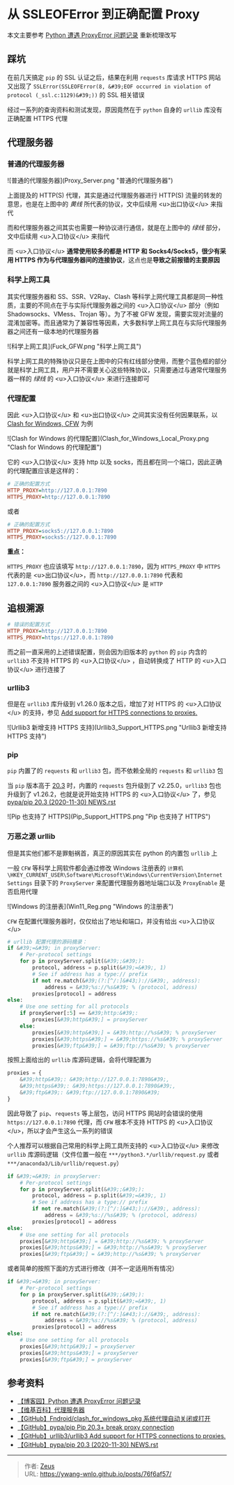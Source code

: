 # 从 SSLEOFError 到正确配置 Proxy


本文主要参考 [Python 遭遇 ProxyError 问题记录](https://www.cnblogs.com/davyyy/p/14388623.html) 重新梳理改写

## 踩坑

在前几天搞定 `pip` 的 SSL 认证之后，结果在利用 `requests` 库请求 HTTPS 网站又出现了 `SSLError(SSLEOFError(8, &#39;EOF occurred in violation of protocol (_ssl.c:1129)&#39;))` 的 SSL 相关错误

经过一系列的查询资料和测试发现，原因竟然在于 `python` 自身的 `urllib` 库没有正确配置 HTTPS 代理

## 代理服务器

### 普通的代理服务器

![普通的代理服务器](Proxy_Server.png &#34;普通的代理服务器&#34;)

上面提及的 HTTP(S) 代理，其实是通过代理服务器进行 HTTP(S) 流量的转发的意思，也是在上图中的 *黄线* 所代表的协议，文中后续用 &lt;u&gt;出口协议&lt;/u&gt; 来指代

而和代理服务器之间其实也需要一种协议进行通信，就是在上图中的 *绿线* 部分，文中后续用 &lt;u&gt;入口协议&lt;/u&gt; 来指代

而 &lt;u&gt;入口协议&lt;/u&gt; **通常使用较多的都是 HTTP 和 Socks4/Socks5，很少有采用 HTTPS 作为与代理服务器间的连接协议**，这点也是**导致之前报错的主要原因**

### 科学上网工具

其实代理服务器和 SS、SSR、V2Ray、Clash 等科学上网代理工具都是同一种性质，主要的不同点在于与实际代理服务器之间的 &lt;u&gt;入口协议&lt;/u&gt; 部分（例如 Shadowsocks、VMess、Trojan 等）。为了不被 GFW 发现，需要实现对流量的混淆加密等。而且通常为了兼容性等因素，大多数科学上网工具在与实际代理服务器之间还有一级本地的代理服务器

![科学上网工具](Fuck_GFW.png &#34;科学上网工具&#34;)

科学上网工具的特殊协议只是在上图中的只有红线部分使用，而整个蓝色框的部分就是科学上网工具，用户并不需要关心这些特殊协议，只需要通过与通常代理服务器一样的 *绿线* 的 &lt;u&gt;入口协议&lt;/u&gt; 来进行连接即可

### 代理配置

因此 &lt;u&gt;入口协议&lt;/u&gt; 和 &lt;u&gt;出口协议&lt;/u&gt; 之间其实没有任何因果联系，以 [Clash for Windows, CFW](https://github.com/Fndroid/clash_for_windows_pkg) 为例

![Clash for Windows 的代理配置](Clash_for_Windows_Local_Proxy.png &#34;Clash for Windows 的代理配置&#34;)

它的 &lt;u&gt;入口协议&lt;/u&gt; 支持 http 以及 socks，而且都在同一个端口，因此正确的代理配置应该是这样的：

```ini
# 正确的配置方式
HTTP_PROXY=http://127.0.0.1:7890
HTTPS_PROXY=http://127.0.0.1:7890
```

或者

```ini
# 正确的配置方式
HTTP_PROXY=socks5://127.0.0.1:7890
HTTPS_PROXY=socks5://127.0.0.1:7890
```

**重点：**

`HTTPS_PROXY` 也应该填写 `http://127.0.0.1:7890`，因为 `HTTPS_PROXY` 中 `HTTPS` 代表的是 &lt;u&gt;出口协议&lt;/u&gt;，而 `http://127.0.0.1:7890` 代表和 `127.0.0.1:7890` 服务器之间的 &lt;u&gt;入口协议&lt;/u&gt; 是 `HTTP`

## 追根溯源

```ini
# 错误的配置方式
HTTP_PROXY=http://127.0.0.1:7890
HTTPS_PROXY=https://127.0.0.1:7890
```

而之前一直采用的上述错误配置，则会因为旧版本的 `python` 的 `pip` 内含的 `urllib3` 不支持 HTTPS 的 &lt;u&gt;入口协议&lt;/u&gt; ，自动转换成了 HTTP 的 &lt;u&gt;入口协议&lt;/u&gt; 进行连接了

### urllib3

但是在 `urllib3` 库升级到 v1.26.0 版本之后，增加了对 HTTPS 的 &lt;u&gt;入口协议&lt;/u&gt; 的支持，参见 [Add support for HTTPS connections to proxies.](https://github.com/urllib3/urllib3/commit/8c7a43b4a4ca0c8d36d55f132daa2a43d06fe3c4)

![Urllib3 新增支持 HTTPS 支持](Urllib3_Support_HTTPS.png &#34;Urllib3 新增支持 HTTPS 支持&#34;)

### pip

`pip` 内置了的 `requests` 和 `urllib3` 包，而不依赖全局的 `requests` 和 `urllib3` 包

当 `pip` 版本高于 [20.3](https://pypi.org/project/pip/20.3/#history) 时，内置的 `requests` 包升级到了 v2.25.0，`urllib3` 包也升级到了 v1.26.2，也就是说开始支持 HTTPS 的 &lt;u&gt;入口协议&lt;/u&gt; 了，参见 [pypa/pip 20.3 (2020-11-30) NEWS.rst](https://github.com/pypa/pip/blob/c31c148a5b1d87591862c715adc7a7e5f3242fba/NEWS.rst#vendored-libraries)

![Pip 也支持了 HTTPS](Pip_Support_HTTPS.png &#34;Pip 也支持了 HTTPS&#34;)

### 万恶之源 urllib

但是其实他们都不是罪魁祸首，真正的原因其实在 python 的内置包 `urllib` 上

一般 `CFW` 等科学上网软件都会通过修改 Windows 注册表的 `计算机\HKEY_CURRENT_USER\Software\Microsoft\Windows\CurrentVersion\Internet Settings` 目录下的 `ProxyServer` 来配置代理服务器地址端口以及 `ProxyEnable` 是否启用代理

![Windows 的注册表](Win11_Reg.png &#34;Windows 的注册表&#34;)

`CFW` 在配置代理服务器时，仅仅给出了地址和端口，并没有给出 &lt;u&gt;入口协议&lt;/u&gt;

```py
# urllib 配置代理的源码摘录：
if &#39;=&#39; in proxyServer:
    # Per-protocol settings
    for p in proxyServer.split(&#39;;&#39;):
        protocol, address = p.split(&#39;=&#39;, 1)
        # See if address has a type:// prefix
        if not re.match(&#39;(?:[^/:]&#43;)://&#39;, address):
            address = &#39;%s://%s&#39; % (protocol, address)
        proxies[protocol] = address
else:
    # Use one setting for all protocols
    if proxyServer[:5] == &#39;http:&#39;:
        proxies[&#39;http&#39;] = proxyServer
    else:
        proxies[&#39;http&#39;] = &#39;http://%s&#39; % proxyServer
        proxies[&#39;https&#39;] = &#39;https://%s&#39; % proxyServer
        proxies[&#39;ftp&#39;] = &#39;ftp://%s&#39; % proxyServer
```

按照上面给出的 `urllib` 库源码逻辑，会将代理配置为

```py
proxies = {
    &#39;http&#39;: &#39;http://127.0.0.1:7890&#39;,
    &#39;https&#39;: &#39;https://127.0.0.1:7890&#39;,
    &#39;ftp&#39;: &#39;ftp://127.0.0.1:7890&#39;
}
```

因此导致了 `pip`、`requests` 等上层包，访问 HTTPS 网站时会错误的使用 `https://127.0.0.1:7890` 代理，而 `CFW` 根本不支持 HTTPS 的 &lt;u&gt;入口协议&lt;/u&gt;，所以才会产生这么一系列的错误

个人推荐可以根据自己常用的科学上网工具所支持的 &lt;u&gt;入口协议&lt;/u&gt; 来修改 `urllib` 库源码逻辑（文件位置一般在 `***/python3.*/urllib/request.py` 或者 `***/anaconda3/Lib/urllib/request.py`）

```py
if &#39;=&#39; in proxyServer:
    # Per-protocol settings
    for p in proxyServer.split(&#39;;&#39;):
        protocol, address = p.split(&#39;=&#39;, 1)
        # See if address has a type:// prefix
        if not re.match(&#39;(?:[^/:]&#43;)://&#39;, address):
            address = &#39;%s://%s&#39; % (protocol, address)
        proxies[protocol] = address
else:
    # Use one setting for all protocols
    proxies[&#39;http&#39;] = &#39;http://%s&#39; % proxyServer
    proxies[&#39;https&#39;] = &#39;http://%s&#39; % proxyServer
    proxies[&#39;ftp&#39;] = &#39;http://%s&#39; % proxyServer
```

或者简单的按照下面的方式进行修改（并不一定适用所有情况）

```py
if &#39;=&#39; in proxyServer:
    # Per-protocol settings
    for p in proxyServer.split(&#39;;&#39;):
        protocol, address = p.split(&#39;=&#39;, 1)
        # See if address has a type:// prefix
        if not re.match(&#39;(?:[^/:]&#43;)://&#39;, address):
            address = &#39;%s://%s&#39; % (protocol, address)
        proxies[protocol] = address
else:
    # Use one setting for all protocols
    proxies[&#39;http&#39;] = proxyServer
    proxies[&#39;https&#39;] = proxyServer
    proxies[&#39;ftp&#39;] = proxyServer
```

## 参考资料

- [【博客园】Python 遭遇 ProxyError 问题记录](https://www.cnblogs.com/davyyy/p/14388623.html)
- [【维基百科】代理服务器](https://zh.wikipedia.org/wiki/%E4%BB%A3%E7%90%86%E6%9C%8D%E5%8A%A1%E5%99%A8)
- [【GitHub】Fndroid/clash_for_windows_pkg 系统代理自动关闭或打开](https://github.com/Fndroid/clash_for_windows_pkg/issues/312)
- [【GitHub】pypa/pip Pip 20.3&#43; break proxy connection](https://github.com/pypa/pip/issues/9216#issuecomment-741836058)
- [【GitHub】urllib3/urllib3 Add support for HTTPS connections to proxies.](https://github.com/urllib3/urllib3/commit/8c7a43b4a4ca0c8d36d55f132daa2a43d06fe3c4)
- [【GitHub】pypa/pip 20.3 (2020-11-30) NEWS.rst](https://github.com/pypa/pip/blob/c31c148a5b1d87591862c715adc7a7e5f3242fba/NEWS.rst#vendored-libraries)


---

> 作者: [Zeus](https://github.com/ywang-wnlo)  
> URL: https://ywang-wnlo.github.io/posts/76f6af57/  

